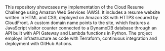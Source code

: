 This repository showcases my implementation of the Cloud Resume Challenge using Amazon Web Services (AWS). It includes a resume website written in HTML and CSS, deployed on Amazon S3 with HTTPS secured by CloudFront. A custom domain name points to the site, which features a JavaScript visitor counter connected to a DynamoDB database through an API built with API Gateway and Lambda functions in Python. The project employs infrastructure as code with Terraform, continuous integration and deployment with GitHub Actions.

